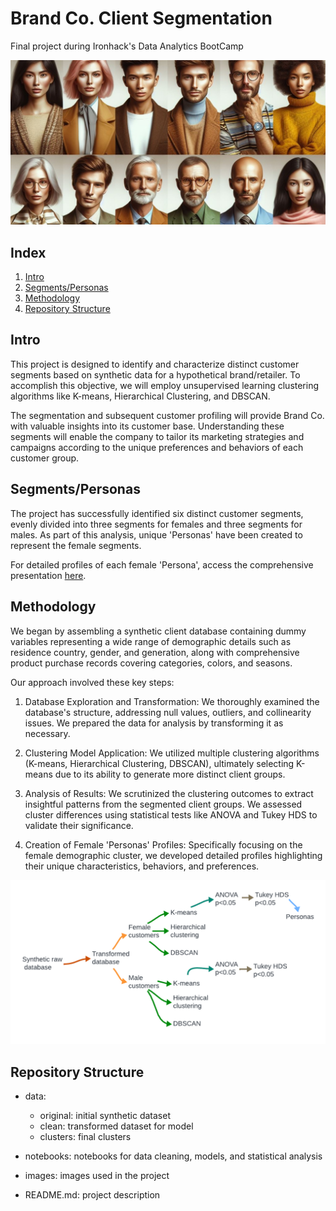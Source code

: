 # Brand Co. Client Segmentation

Final project during Ironhack's Data Analytics BootCamp

<center>
    <img src="./images/group2.jpeg" alt="Alt text" width="650">
</center>

## Index

1. [Intro](#intro)
2. [Segments/Personas](#segmentspersonas)
3. [Methodology](#methodology)
4. [Repository Structure](#repositorystructure)

## Intro <a name="intro"></a>

This project is designed to identify and characterize distinct customer segments based on synthetic data for a hypothetical brand/retailer. To accomplish this objective, we will employ unsupervised learning clustering algorithms like K-means, Hierarchical Clustering, and DBSCAN.

The segmentation and subsequent customer profiling will provide Brand Co. with valuable insights into its customer base. Understanding these segments will enable the company to tailor its marketing strategies and campaigns according to the unique preferences and behaviors of each customer group.

## Segments/Personas <a name="segmentspersonas"></a>

The project has successfully identified six distinct customer segments, evenly divided into three segments for females and three segments for males. As part of this analysis, unique 'Personas' have been created to represent the female segments.

For detailed profiles of each female 'Persona', access the comprehensive presentation [here](https://view.genial.ly/657050a9d853170013046bf7/interactive-content-ironhackcustomersegmentation).


## Methodology <a name="methodology"></a>

We began by assembling a synthetic client database containing dummy variables representing a wide range of demographic details such as residence country, gender, and generation, along with comprehensive product purchase records covering categories, colors, and seasons.

Our approach involved these key steps:

1. Database Exploration and Transformation: We thoroughly examined the database's structure, addressing null values, outliers, and collinearity issues. We prepared the data for analysis by transforming it as necessary.

2. Clustering Model Application: We utilized multiple clustering algorithms (K-means, Hierarchical Clustering, DBSCAN), ultimately selecting K-means due to its ability to generate more distinct client groups.

3. Analysis of Results: We scrutinized the clustering outcomes to extract insightful patterns from the segmented client groups. We assessed cluster differences using statistical tests like ANOVA and Tukey HDS to validate their significance.

4. Creation of Female 'Personas' Profiles: Specifically focusing on the female demographic cluster, we developed detailed profiles highlighting their unique characteristics, behaviors, and preferences.

<center>
    <img src="./images/methodology.png" alt="Alt text" width="650">
</center>


## Repository Structure <a name="repositorystructure"></a>

- data: 
  - original: initial synthetic dataset 
  - clean: transformed dataset for model
  - clusters: final clusters  

- notebooks: notebooks for data cleaning, models, and statistical analysis 

- images: images used in the project  

- README.md: project description    




